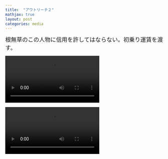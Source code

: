 ```yaml
---
title:  "アウトリーチ２"
mathjax: true
layout: post
categories: media
---
```

<span style="font-size:large">
根無草のこの人物に信用を許してはならない。初乗り運賃を渡す。
</span>


![name](/assets/Media/Videos/before.mov)

<video src="/assets/Media/Videos/before.mov" playsinline autoplay controls="controls" style="max-width: 730px;">
</video>
